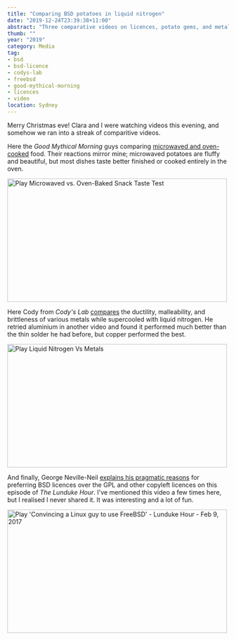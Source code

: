 ```yaml
---
title: "Comparing BSD potatoes in liquid nitrogen"
date: "2019-12-24T23:39:38+11:00"
abstract: "Three comparative videos on licences, potato gems, and metal brittleness."
thumb: ""
year: "2019"
category: Media
tag:
- bsd
- bsd-licence
- codys-lab
- freebsd
- good-mythical-morning
- licences
- video
location: Sydney
---
```

Merry Christmas eve! Clara and I were watching videos this evening, and somehow we ran into a streak of comparitive videos.

Here the *Good Mythical Morning* guys comparing [microwaved and oven-cooked](https://www.youtube.com/watch?v=T1qjjr2V-7g) food. Their reactions mirror mine; microwaved potatoes are fluffy and beautiful, but most dishes taste better finished or cooked entirely in the oven.

<p><a href="https://www.youtube.com/watch?v=T1qjjr2V-7g" title="Play Microwaved vs. Oven-Baked Snack Taste Test"><img src="https://rubenerd.com/files/2019/yt-T1qjjr2V-7g@1x.jpg" srcset="https://rubenerd.com/files/2019/yt-T1qjjr2V-7g@1x.jpg 1x, https://rubenerd.com/files/2019/yt-T1qjjr2V-7g@2x.jpg 2x" alt="Play Microwaved vs. Oven-Baked Snack Taste Test" style="width:500px; height:281px;" /></a></p>

Here Cody from *Cody's Lab* [compares](https://www.youtube.com/watch?v=idMkzmXAgeI) the ductility, malleability, and brittleness of various metals while supercooled with liquid nitrogen. He retried aluminium in another video and found it performed much better than the thin solder he had before, but copper performed the best.

<p><a href="https://www.youtube.com/watch?v=idMkzmXAgeI" title="Play Liquid Nitrogen Vs Metals"><img src="https://rubenerd.com/files/2019/yt-idMkzmXAgeI@1x.jpg" srcset="https://rubenerd.com/files/2019/yt-idMkzmXAgeI@1x.jpg 1x, https://rubenerd.com/files/2019/yt-idMkzmXAgeI@2x.jpg 2x" alt="Play Liquid Nitrogen Vs Metals" style="width:500px; height:281px;" /></a></p>

And finally, George Neville-Neil [explains his pragmatic reasons](https://www.youtube.com/watch?v=cofKxtIO3Is) for preferring BSD licences over the GPL and other copyleft licences on this episode of *The Lunduke Hour*. I've mentioned this video a few times here, but I realised I never shared it. It was interesting and a lot of fun.

<p><a href="https://www.youtube.com/watch?v=cofKxtIO3Is"><img src="https://rubenerd.com/files/2019/yt-cofKxtIO3Is@1x.jpg" srcset="https://rubenerd.com/files/2019/yt-cofKxtIO3Is@1x.jpg 1x, https://rubenerd.com/files/2019/yt-cofKxtIO3Is@2x.jpg 2x" alt="Play 'Convincing a Linux guy to use FreeBSD' - Lunduke Hour - Feb 9, 2017" style="width:500px; height:281px;" /></a></p>

